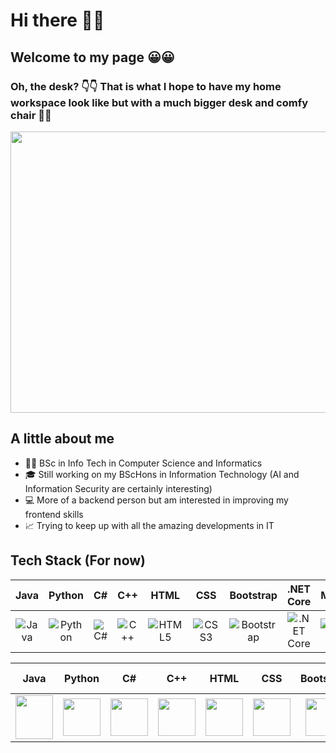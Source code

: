 # Hi there 👋👋
## Welcome to my page 😀😀
### Oh, the desk? 👇👇 That is what I hope to have my home workspace look like but with a much bigger desk and comfy chair 🤞🤞

<img src="https://bloomingtables.com/cdn/shop/products/file_22981_1200x1200.jpg?v=1645473883" style=" width:900px ; height:450px ">

## A little about me
 - 👩‍🎓 BSc in Info Tech in Computer Science and Informatics
 - 🎓 Still working on my BScHons in Information Technology (AI and Information Security are certainly interesting)
 - 💻 More of a backend person but am interested in improving my frontend skills
 - 📈 Trying to keep up with all the amazing developments in IT

## Tech Stack (For now)
<!--
<img src="https://upload.wikimedia.org/wikipedia/commons/thumb/6/61/HTML5_logo_and_wordmark.svg/1200px-HTML5_logo_and_wordmark.svg.png" style="width:60px ; height:60px"> <img src="https://upload.wikimedia.org/wikipedia/commons/thumb/d/d5/CSS3_logo_and_wordmark.svg/1200px-CSS3_logo_and_wordmark.svg.png" style="width:50px ; height:60px"> <img src="https://upload.wikimedia.org/wikipedia/commons/thumb/c/c3/Python-logo-notext.svg/800px-Python-logo-notext.svg.png" style="width:50px ; height:50px"> <img src="https://brandslogos.com/wp-content/uploads/images/xamarin-logo.png" style="width:60px ; height:50px"> <img src="https://cdn.icon-icons.com/icons2/2415/PNG/512/csharp_original_logo_icon_146578.png" alt="Jar" style="width:60px ; height:60px"> <img src="https://upload.wikimedia.org/wikipedia/commons/thumb/e/ef/Stack_Overflow_icon.svg/768px-Stack_Overflow_icon.svg.png" style="width:60px ; height:60px"> <img src="https://brandslogos.com/wp-content/uploads/images/c-logo.png" style="width:60px ; height:60px"> <img src="https://pkp.sfu.ca/wp-content/uploads/2022/11/bootstrap-logo.png" style="width:60px ; height:60px"> <img src="https://upload.wikimedia.org/wikipedia/commons/thumb/e/ee/.NET_Core_Logo.svg/768px-.NET_Core_Logo.svg.png?20210328084203" style="width:60px ; height:60px"> <img src="https://www.freepnglogos.com/uploads/logo-mysql-png/logo-mysql-microsoft-integration-with-fme-safe-software-22.png" style="width:90px ; height:50px">
<img src="https://static.vecteezy.com/system/resources/previews/022/101/050/non_2x/java-logo-transparent-free-png.png" style="width:60px ; height:70px">

-->

| Java | Python | C# | C++ | HTML | CSS | Bootstrap | .NET Core | MySQL | Xamarin | Stack Overflow |
|:----:|:---:|:------:|:-------:|:--:|:--------------:|:-:|:---------:|:--------:|:-----:|:----:|
| ![Java](https://static.vecteezy.com/system/resources/previews/022/101/050/non_2x/java-logo-transparent-free-png.png) |  ![Python](https://upload.wikimedia.org/wikipedia/commons/thumb/c/c3/Python-logo-notext.svg/800px-Python-logo-notext.svg.png) |  ![C#](https://cdn.icon-icons.com/icons2/2415/PNG/512/csharp_original_logo_icon_146578.png) | ![C++](https://brandslogos.com/wp-content/uploads/images/c-logo.png) | ![HTML5](https://upload.wikimedia.org/wikipedia/commons/thumb/6/61/HTML5_logo_and_wordmark.svg/1200px-HTML5_logo_and_wordmark.svg.png) | ![CSS3](https://upload.wikimedia.org/wikipedia/commons/thumb/d/d5/CSS3_logo_and_wordmark.svg/1200px-CSS3_logo_and_wordmark.svg.png) | ![Bootstrap](https://pkp.sfu.ca/wp-content/uploads/2022/11/bootstrap-logo.png) | ![.NET Core](https://upload.wikimedia.org/wikipedia/commons/thumb/e/ee/.NET_Core_Logo.svg/768px-.NET_Core_Logo.svg.png?20210328084203) | ![MySQL](https://www.freepnglogos.com/uploads/logo-mysql-png/logo-mysql-microsoft-integration-with-fme-safe-software-22.png) | ![Xamarin](https://brandslogos.com/wp-content/uploads/images/xamarin-logo.png) | ![Stack Overflow](https://upload.wikimedia.org/wikipedia/commons/thumb/e/ef/Stack_Overflow_icon.svg/768px-Stack_Overflow_icon.svg.png) |

| Java | Python | C# | C++ | HTML | CSS | Bootstrap | .NET Core | MySQL | Xamarin | Stack Overflow |
|:----:|:---:|:------:|:-------:|:--:|:--------------:|:-:|:---------:|:--------:|:-----:|:----:|
| <img src="https://static.vecteezy.com/system/resources/previews/022/101/050/non_2x/java-logo-transparent-free-png.png" width="60" height="70"> | <img src="https://upload.wikimedia.org/wikipedia/commons/thumb/c/c3/Python-logo-notext.svg/800px-Python-logo-notext.svg.png" width="60" height="60"> | <img src="https://cdn.icon-icons.com/icons2/2415/PNG/512/csharp_original_logo_icon_146578.png" width="60" height="60"> | <img src="https://brandslogos.com/wp-content/uploads/images/c-logo.png" width="60" height="60"> | <img src="https://upload.wikimedia.org/wikipedia/commons/thumb/6/61/HTML5_logo_and_wordmark.svg/1200px-HTML5_logo_and_wordmark.svg.png" width="60" height="60"> | <img src="https://upload.wikimedia.org/wikipedia/commons/thumb/d/d5/CSS3_logo_and_wordmark.svg/1200px-CSS3_logo_and_wordmark.svg.png" width="60" height="60"> | <img src="https://pkp.sfu.ca/wp-content/uploads/2022/11/bootstrap-logo.png" width="60" height="60"> | <img src="https://upload.wikimedia.org/wikipedia/commons/thumb/e/ee/.NET_Core_Logo.svg/768px-.NET_Core_Logo.svg.png?20210328084203" width="60" height="60"> | <img src="https://www.freepnglogos.com/uploads/logo-mysql-png/logo-mysql-microsoft-integration-with-fme-safe-software-22.png" width="80" height="60"> | <img src="https://brandslogos.com/wp-content/uploads/images/xamarin-logo.png" width="60" height="50"> | <img src="https://upload.wikimedia.org/wikipedia/commons/thumb/e/ef/Stack_Overflow_icon.svg/768px-Stack_Overflow_icon.svg.png" width="60" height="60"> |

 
<!--
**HusnaaMolvi/HusnaaMolvi** is a ✨ _special_ ✨ repository because its `README.md` (this file) appears on your GitHub profile.

Here are some ideas to get you started:

- 🔭 I’m currently working on ...
- 🌱 I’m currently learning ...
- 👯 I’m looking to collaborate on ...
- 🤔 I’m looking for help with ...
- 💬 Ask me about ...
- 📫 How to reach me: ...
- 😄 Pronouns: ...
- ⚡ Fun fact: ...
-->
